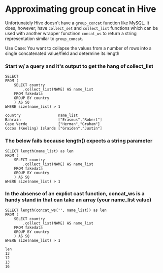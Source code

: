 # Approximating group concat in Hive

Unfortunately Hive doesn't have a `group_concat` function like MySQL. It does, however; have `collect_set` and `collect_list` functions which can be used with another wrapper functinon `concat_ws` to return a string representation similar to `group_concat`. 

Use Case:
You want to collapse the values from a number of rows into a single concatenated value/field and determine its length

### Start w/ a query and it's output to get the hang of collect_list

```
SELECT
FROM (
    SELECT country 
        ,collect_list(NAME) AS name_list 
    FROM fakedata
    GROUP BY country 
    ) AS SQ
WHERE size(name_list) > 1 

country                 name_list
Bahrain                 ["Erasmus","Robert"]
Cape Verde              ["Herman","Graham"]
Cocos (Keeling) Islands ["Graiden","Justin"]
```

### The below fails because length() expects a string parameter

```
SELECT length(name_list) as len
FROM (
    SELECT country
        ,collect_list(NAME) AS name_list
    FROM fakedata
    GROUP BY country
    ) AS SQ
WHERE size(name_list) > 1
```

### In the absense of an explict cast function, concat\_ws is a handy stand in that can take an array (your name_list value)

```
SELECT length(concat_ws('', name_list)) as len
FROM (
    SELECT country
        ,collect_list(NAME) AS name_list
    FROM fakedata
    GROUP BY country
    ) AS SQ
WHERE size(name_list) > 1

len
13
12
13
16
```


